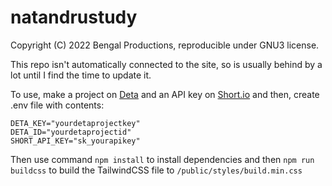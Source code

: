# natandrustudy
Copyright (C) 2022 Bengal Productions, reproducible under GNU3 license.

This repo isn't automatically connected to the site, so is usually behind by a lot until I find the time to update it.

To use, make a project on [Deta](https://deta.sh) and an API key on [Short.io](https://short.io) and then, create .env file with contents:
```
DETA_KEY="yourdetaprojectkey"
DETA_ID="yourdetaprojectid"
SHORT_API_KEY="sk_yourapikey"
```
Then use command `npm install` to install dependencies and then `npm run buildcss` to build the TailwindCSS file to `/public/styles/build.min.css`
